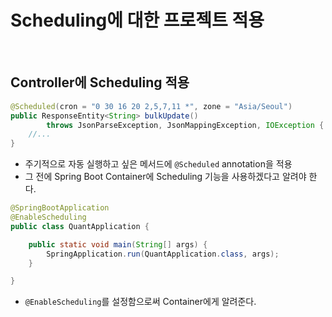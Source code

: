 # Scheduling에 대한 프로젝트 적용

<br>

## Controller에 Scheduling 적용

```java
@Scheduled(cron = "0 30 16 20 2,5,7,11 *", zone = "Asia/Seoul")
public ResponseEntity<String> bulkUpdate() 
        throws JsonParseException, JsonMappingException, IOException {
    //...
}
```
- 주기적으로 자동 실행하고 싶은 메서드에 `@Scheduled` annotation을 적용
- 그 전에 Spring Boot Container에 Scheduling 기능을 사용하겠다고 알려야 한다.

```java
@SpringBootApplication
@EnableScheduling
public class QuantApplication {

	public static void main(String[] args) {
		SpringApplication.run(QuantApplication.class, args);
	}

}
```
- `@EnableScheduling`를 설정함으로써 Container에게 알려준다.

